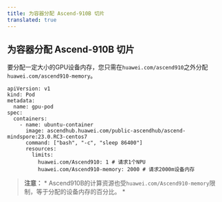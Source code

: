 ```yaml
---
title: 为容器分配 Ascend-910B 切片
translated: true
---
```


## 为容器分配 Ascend-910B 切片

要分配一定大小的GPU设备内存，您只需在`huawei.com/ascend910`之外分配`huawei.com/ascend910-memory`。

```
apiVersion: v1
kind: Pod
metadata:
  name: gpu-pod
spec:
  containers:
    - name: ubuntu-container
      image: ascendhub.huawei.com/public-ascendhub/ascend-mindspore:23.0.RC3-centos7
      command: ["bash", "-c", "sleep 86400"]
      resources:
        limits:
          huawei.com/Ascend910: 1 # 请求1个NPU
          huawei.com/Ascend910-memory: 2000 # 请求2000m设备内存
```

> **注意：** * Ascend910B的计算资源也受`huawei.com/Ascend910-memory`限制，等于分配的设备内存的百分比。 *